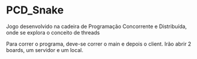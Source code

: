 # PCD_Snake
Jogo desenvolvido na cadeira de Programação Concorrente e Distribuída, onde se explora o conceito de threads

Para correr o programa, deve-se correr o main e depois o client. Irão abrir 2 boards, um servidor e um local.
